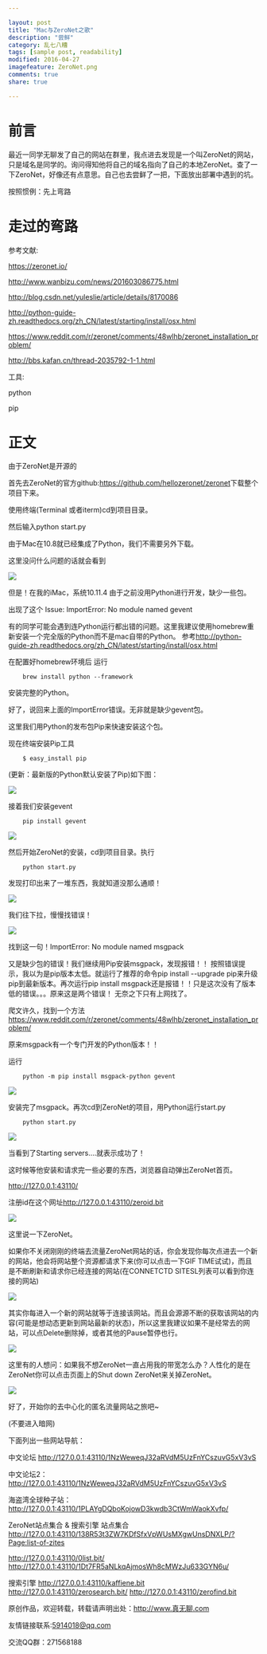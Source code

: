 ```yaml
---

layout: post
title: "Mac与ZeroNet之歌"
description: "尝鲜"
category: 乱七八糟
tags: [sample post, readability]
modified: 2016-04-27
imagefeature: ZeroNet.png
comments: true
share: true

---
```


# 前言

最近一同学无聊发了自己的网站在群里，我点进去发现是一个叫ZeroNet的网站，只是域名是同学的。询问得知他将自己的域名指向了自己的本地ZeroNet。查了一下ZeroNet，好像还有点意思。自己也去尝鲜了一把，下面放出部署中遇到的坑。

按照惯例：先上弯路

# 走过的弯路

参考文献:

<https://zeronet.io/>

<http://www.wanbizu.com/news/201603086775.html>

<http://blog.csdn.net/yuleslie/article/details/8170086>

<http://python-guide-zh.readthedocs.org/zh_CN/latest/starting/install/osx.html>

<https://www.reddit.com/r/zeronet/comments/48wlhb/zeronet_installation_problem/>

<http://bbs.kafan.cn/thread-2035792-1-1.html>

工具:

python

pip

# 正文
由于ZeroNet是开源的

首先去ZeroNet的官方github:<https://github.com/hellozeronet/zeronet>下载整个项目下来。

使用终端(Terminal 或者iterm)cd到项目目录。

然后输入python start.py

由于Mac在10.8就已经集成了Python，我们不需要另外下载。

这里没问什么问题的话就会看到

![](/images/ZeroNet/1.png)

但是！在我的iMac，系统10.11.4 由于之前没用Python进行开发，缺少一些包。

出现了这个
Issue: ImportError: No module named gevent 

有的同学可能会遇到连Python运行都出错的问题。这里我建议使用homebrew重新安装一个完全版的Python而不是mac自带的Python。
参考<http://python-guide-zh.readthedocs.org/zh_CN/latest/starting/install/osx.html>

在配置好homebrew环境后
运行

		brew install python --framework

安装完整的Python。

好了，说回来上面的ImportError错误。无非就是缺少gevent包。

这里我们用Python的发布包Pip来快速安装这个包。

现在终端安装Pip工具

		$ easy_install pip
		
(更新：最新版的Python默认安装了Pip)如下图：

![](/images/ZeroNet/2.png)

接着我们安装gevent

		pip install gevent

![](/images/ZeroNet/3.png)


然后开始ZeroNet的安装，cd到项目目录。执行

		python start.py

发现打印出来了一堆东西，我就知道没那么通顺！

![](/images/ZeroNet/4.png)

我们往下拉，慢慢找错误！

![](/images/ZeroNet/5.png)

找到这一句！ImportError: No module named msgpack

又是缺少包的错误！我们继续用Pip安装msgpack，发现报错！！
按照错误提示，我以为是pip版本太低。就运行了推荐的命令pip install --upgrade pip来升级pip到最新版本。再次运行pip install msgpack还是报错！！只是这次没有了版本低的错误。。。原来这是两个错误！
无奈之下只有上网找了。

爬文许久，找到一个方法<https://www.reddit.com/r/zeronet/comments/48wlhb/zeronet_installation_problem/>

原来msgpack有一个专门开发的Python版本！！

运行

		python -m pip install msgpack-python gevent

![](/images/ZeroNet/7.png)

安装完了msgpack。再次cd到ZeroNet的项目，用Python运行start.py

		python start.py

![](/images/ZeroNet/8.png)

当看到了Starting servers....就表示成功了！

这时候等他安装和请求完一些必要的东西，浏览器自动弹出ZeroNet首页。

<http://127.0.0.1:43110/>

注册id在这个网址<http://127.0.0.1:43110/zeroid.bit>

![](/images/ZeroNet/9.jpg)

这里说一下ZeroNet。

如果你不关闭刚刚的终端去流量ZeroNet网站的话，你会发现你每次点进去一个新的网站，他会将网站整个资源都请求下来(你可以点击一下GIF TIME试试)，而且是不断刷新和请求你已经连接的网站(在CONNETCTD SITESL列表可以看到你连接的网站)

![](/images/ZeroNet/10.png)

其实你每进入一个新的网站就等于连接该网站。而且会源源不断的获取该网站的内容(可能是想动态更新到网站最新的状态)，所以这里我建议如果不是经常去的网站，可以点Delete删除掉，或者其他的Pause暂停也行。

![](/images/ZeroNet/11.png)

这里有的人想问：如果我不想ZeroNet一直占用我的带宽怎么办？人性化的是在ZeroNet你可以点击页面上的Shut down ZeroNet来关掉ZeroNet。

![](/images/ZeroNet/12.png)

好了，开始你的去中心化的匿名流量网站之旅吧~

(不要进入暗网)

下面列出一些网站导航：

中文论坛
<http://127.0.0.1:43110/1NzWeweqJ32aRVdM5UzFnYCszuvG5xV3vS>

中文论坛2：
<http://127.0.0.1:43110/1NzWeweqJ32aRVdM5UzFnYCszuvG5xV3vS>

海盗湾全球种子站：
<http://127.0.0.1:43110/1PLAYgDQboKojowD3kwdb3CtWmWaokXvfp/>

ZeroNet站点集合 & 搜索引擎
站点集合
<http://127.0.0.1:43110/138R53t3ZW7KDfSfxVpWUsMXgwUnsDNXLP/?Page:list-of-zites>

<http://127.0.0.1:43110/0list.bit/>
<http://127.0.0.1:43110/1Dt7FR5aNLkqAjmosWh8cMWzJu633GYN6u/>

搜索引擎
<http://127.0.0.1:43110/kaffiene.bit>
<http://127.0.0.1:43110/zerosearch.bit/>
<http://127.0.0.1:43110/zerofind.bit>

原创作品，欢迎转载，转载请声明出处：http://www.真无聊.com

友情链接联系:5914018@qq.com

交流QQ群：271568188

